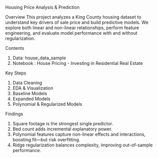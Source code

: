 Housing Price Analysis & Prediction

Overview
This project analyzes a King County housing dataset to understand key drivers of sale price and build predictive models. We explore both linear and non-linear relationships, perform feature engineering, and evaluate model performance with and without regularization.

Contents
1. Data: house_data_sample
2. Notebook : House Pricing - Investing in Residential Real Estate

Key Steps
1. Data Cleaning
2. EDA & Visualization
3. Baseline Models
4. Expanded Models
5. Polynomial & Regularized Models

Findings
1. Square footage is the strongest single predictor.
2. Bed count adds incremental explanatory power.
3. Polynomial features capture non-linear effects and interactions, boosting fit—but risk overfitting.
4. Ridge regularization balances complexity, improving out-of-sample performance.
